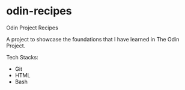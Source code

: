 # odin-recipes
Odin Project Recipes

A project to showcase the foundations that I have learned in The Odin Project. 


Tech Stacks:
- Git
- HTML
- Bash